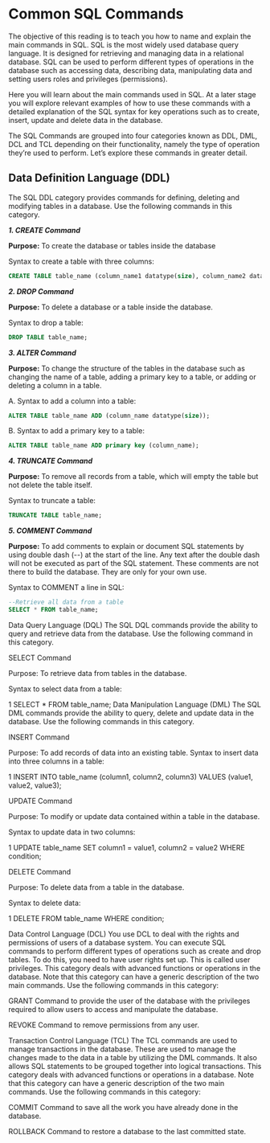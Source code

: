 # Common SQL Commands
The objective of this reading is to teach you how to name and explain the main commands in SQL. SQL is the most widely used database query language. It is designed for retrieving and managing data in a relational database. SQL can be used to perform different types of operations in the database such as accessing data, describing data, manipulating data and setting users roles and privileges (permissions). 

Here you will learn about the main commands used in SQL. At a later stage you will explore relevant examples of how to use these commands with a detailed explanation of the SQL syntax for key operations such as to create, insert, update and delete data in the database. 

The SQL Commands are grouped into four categories known as DDL, DML, DCL and TCL depending on their functionality, namely the type of operation they’re used to perform.  Let’s explore these commands in greater detail.  


## **Data Definition Language (DDL)**  
The SQL DDL category provides commands for defining, deleting and modifying tables in a database. Use the following commands in this category.

_**1. CREATE Command**_

**Purpose:** To create the database or tables inside the database

Syntax to create a table with three columns:

```sql
CREATE TABLE table_name (column_name1 datatype(size), column_name2 datatype(size), column_name3 datatype(size));
```

_**2. DROP Command**_

**Purpose:** To delete a database or a table inside the database. 

Syntax to drop a table:

``` sql
DROP TABLE table_name;
```

_**3. ALTER Command**_

**Purpose:** To change the structure of the tables in the database such as changing the name of a table, adding a primary key to a table, or adding or deleting a column in a table.

A. Syntax to add a column into a table:          

```sql
ALTER TABLE table_name ADD (column_name datatype(size));
```

B. Syntax to add a primary key to a table:

```sql
ALTER TABLE table_name ADD primary key (column_name);
```

_**4. TRUNCATE Command**_

**Purpose:** To remove all records from a table, which will empty the table but not delete the table itself. 

Syntax to truncate a table:

```sql
TRUNCATE TABLE table_name;
```

_**5. COMMENT Command**_

**Purpose:** To add comments to explain or document SQL statements by using double dash (--) at the start of the line. Any text after the double dash will not be executed as part of the SQL statement. These comments are not there to build the database. They are only for your own use.   

Syntax to COMMENT a line in SQL: 

```sql
--Retrieve all data from a table
SELECT * FROM table_name;
```

Data Query Language (DQL)
The SQL DQL commands provide the ability to query and retrieve data from the database.  Use the following command in this category.

SELECT Command

Purpose: To retrieve data from tables in the database. 

Syntax to select data from a table:

1
SELECT * FROM table_name;
Data Manipulation Language (DML)
The SQL DML commands provide the ability to query, delete and update data in the database.  Use the following commands in this category.

INSERT Command

Purpose: To add records of data into an existing table. 
Syntax to insert data into three columns in a table:

1
INSERT INTO table_name (column1, column2, column3) VALUES (value1, value2, value3);

UPDATE Command 

Purpose: To modify or update data contained within a table in the database. 

Syntax to update data in two columns:

1
UPDATE table_name SET column1 = value1, column2 = value2 WHERE condition;

DELETE Command

Purpose: To delete data from a table in the database.

Syntax to delete data:

1
DELETE FROM table_name WHERE condition;

Data Control Language (DCL)
You use DCL to deal with the rights and permissions of users of a database system. You can execute SQL commands to perform different types of operations such as create and drop tables. To do this, you need to have user rights set up. This is called user privileges. This category deals with advanced functions or operations in the database. Note that this category can have a generic description of the two main commands. Use the following commands in this category:

GRANT Command to provide the user of the database with the privileges required to allow users to access and manipulate the database.

REVOKE Command to remove permissions from any user.

Transaction Control Language (TCL) 
The TCL commands are used to manage transactions in the database. These are used to manage the changes made to the data in a table by utilizing the DML commands. It also allows SQL statements to be grouped together into logical transactions. This category deals with advanced functions or operations in a database. Note that this category can have a generic description of the two main commands. Use the following commands in this category:

COMMIT Command to save all the work you have already done in the database. 

ROLLBACK Command to restore a database to the last committed state.
